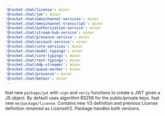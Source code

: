 ```yaml
---
'@rocket.chat/license': minor
'@rocket.chat/jwt': minor
'@rocket.chat/omnichannel-services': minor
'@rocket.chat/omnichannel-transcript': minor
'@rocket.chat/authorization-service': minor
'@rocket.chat/stream-hub-service': minor
'@rocket.chat/presence-service': minor
'@rocket.chat/account-service': minor
'@rocket.chat/core-services': minor
'@rocket.chat/model-typings': minor
'@rocket.chat/core-typings': minor
'@rocket.chat/rest-typings': minor
'@rocket.chat/ddp-streamer': minor
'@rocket.chat/queue-worker': minor
'@rocket.chat/presence': minor
'@rocket.chat/meteor': minor
---
```


feat new `package/jwt` with `sign` and `veriy` functions to create a JWT given a JS object. By default uses algorithm RS256 for the public/private keys.
feat new `ee/package/license`. Contains new V3 definition and previous License definition renamed as LicenseV2. Package handles both versions.
